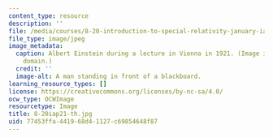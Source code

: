 ```yaml
---
content_type: resource
description: ''
file: /media/courses/8-20-introduction-to-special-relativity-january-iap-2021/77453ffa441968d41127c69854648f87_8-20iap21-th.jpg
file_type: image/jpeg
image_metadata:
  caption: Albert Einstein during a lecture in Vienna in 1921. (Image is in the public
    domain.)
  credit: ''
  image-alt: A man standing in front of a blackboard.
learning_resource_types: []
license: https://creativecommons.org/licenses/by-nc-sa/4.0/
ocw_type: OCWImage
resourcetype: Image
title: 8-20iap21-th.jpg
uid: 77453ffa-4419-68d4-1127-c69854648f87
---
```

